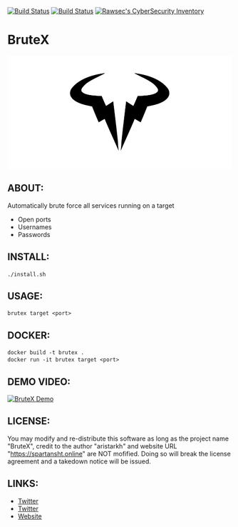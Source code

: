[![Build Status](https://img.shields.io/github/forks/1N3/BruteX.svg)](https://github.com/SpartansHackTeam/BruteX)
[![Build Status](https://img.shields.io/github/stars/1N3/BruteX.svg)](https://github.com/SpartansHackTeam/BruteX)
[![Rawsec's CyberSecurity Inventory](https://inventory.rawsec.ml/img/badges/Rawsec-inventoried-FF5050_flat.svg)](https://inventory.rawsec.ml/tools.html#BruteX)

# BruteX
![alt tag](https://github.com/SpartansHackTeam/BruteX/blob/master/BruteX-logo.jpg)

## ABOUT:
Automatically brute force all services running on a target

* Open ports
* Usernames
* Passwords

## INSTALL:
```
./install.sh
```

## USAGE:
```
brutex target <port>
```

## DOCKER:
```
docker build -t brutex .
docker run -it brutex target <port>
```

## DEMO VIDEO:
[![BruteX Demo](https://img.youtube.com/vi/nA_V_u3QZA4/0.jpg)](https://www.youtube.com/watch?v=7QCBh9Enl2M)

## LICENSE:
You may modify and re-distribute this software as long as the project name "BruteX", credit to the author "aristarkh" and website URL "https://spartansht.online" are NOT mofified. Doing so will break the license agreement and a takedown notice will be issued. 

## LINKS:
- [Twitter](https://www.twitter.com/aristarkh "Personal Twitter")
- [Twitter](https://www.twitter.com/spartanshackteam "Company Twitter")
- [Website](https://spartansht.online "spartansht.online")